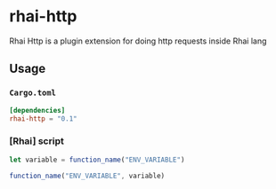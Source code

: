 # rhai-http

Rhai Http is a plugin extension for doing http requests inside Rhai lang

## Usage

### `Cargo.toml`

```toml
[dependencies]
rhai-http = "0.1"
```

### [Rhai] script

```js
let variable = function_name("ENV_VARIABLE")

function_name("ENV_VARIABLE", variable)
```